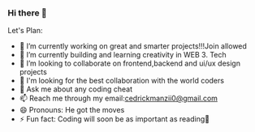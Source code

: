 ### Hi there 👋


Let's Plan:

- 🔭 I’m currently working on great and smarter projects!!!Join allowed
- 🌱 I’m currently building and learning creativity in WEB 3. Tech
- 👯 I’m looking to collaborate on frontend,backend and ui/ux design projects
- 🤔 I'm looking for the best collaboration with the world coders
- 💬 Ask me about any coding cheat
- 📫 Reach me through my email:cedrickmanzii0@gmail.com
- 😄 Pronouns: He got the moves
- ⚡ Fun fact: Coding will soon be as important as reading🤣
